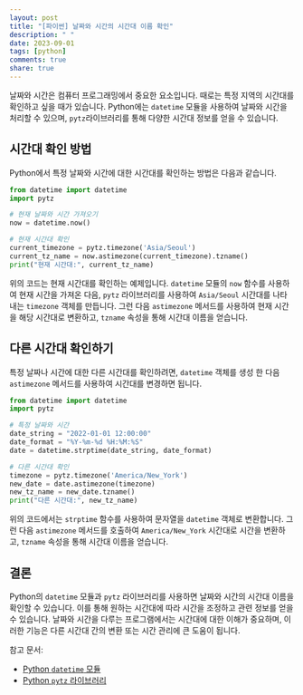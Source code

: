 ```yaml
---
layout: post
title: "[파이썬] 날짜와 시간의 시간대 이름 확인"
description: " "
date: 2023-09-01
tags: [python]
comments: true
share: true
---
```


날짜와 시간은 컴퓨터 프로그래밍에서 중요한 요소입니다. 때로는 특정 지역의 시간대를 확인하고 싶을 때가 있습니다. Python에는 `datetime` 모듈을 사용하여 날짜와 시간을 처리할 수 있으며, `pytz`라이브러리를 통해 다양한 시간대 정보를 얻을 수 있습니다.

## **시간대 확인 방법**

Python에서 특정 날짜와 시간에 대한 시간대를 확인하는 방법은 다음과 같습니다.

```python
from datetime import datetime
import pytz

# 현재 날짜와 시간 가져오기
now = datetime.now()

# 현재 시간대 확인
current_timezone = pytz.timezone('Asia/Seoul')
current_tz_name = now.astimezone(current_timezone).tzname()
print("현재 시간대:", current_tz_name)
```

위의 코드는 현재 시간대를 확인하는 예제입니다. `datetime` 모듈의 `now` 함수를 사용하여 현재 시간을 가져온 다음, `pytz` 라이브러리를 사용하여 `Asia/Seoul` 시간대를 나타내는 `timezone` 객체를 만듭니다. 그런 다음 `astimezone` 메서드를 사용하여 현재 시간을 해당 시간대로 변환하고, `tzname` 속성을 통해 시간대 이름을 얻습니다.

## **다른 시간대 확인하기**

특정 날짜나 시간에 대한 다른 시간대를 확인하려면, `datetime` 객체를 생성 한 다음 `astimezone` 메서드를 사용하여 시간대를 변경하면 됩니다.

```python
from datetime import datetime
import pytz

# 특정 날짜와 시간
date_string = "2022-01-01 12:00:00"
date_format = "%Y-%m-%d %H:%M:%S"
date = datetime.strptime(date_string, date_format)

# 다른 시간대 확인
timezone = pytz.timezone('America/New_York')
new_date = date.astimezone(timezone)
new_tz_name = new_date.tzname()
print("다른 시간대:", new_tz_name)
```

위의 코드에서는 `strptime` 함수를 사용하여 문자열을 `datetime` 객체로 변환합니다. 그런 다음 `astimezone` 메서드를 호출하여 `America/New_York` 시간대로 시간을 변환하고, `tzname` 속성을 통해 시간대 이름을 얻습니다.

## **결론**

Python의 `datetime` 모듈과 `pytz` 라이브러리를 사용하면 날짜와 시간의 시간대 이름을 확인할 수 있습니다. 이를 통해 원하는 시간대에 따라 시간을 조정하고 관련 정보를 얻을 수 있습니다. 날짜와 시간을 다루는 프로그램에서는 시간대에 대한 이해가 중요하며, 이러한 기능은 다른 시간대 간의 변환 또는 시간 관리에 큰 도움이 됩니다.

참고 문서:
- [Python `datetime` 모듈](https://docs.python.org/3/library/datetime.html)
- [Python `pytz` 라이브러리](https://pythonhosted.org/pytz/)